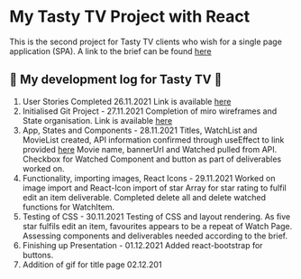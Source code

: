 # My Tasty TV Project with React

This is the second project for Tasty TV clients who wish for a single page application (SPA). A link to the brief can be found [here](https://docs.google.com/document/d/1-GVAPklgZZkyeYGi1Y0W6LQszZEmD7P5GxO8g3V79uk/edit#)

## :cinema: My development log for Tasty TV :cinema:

1. User Stories Completed 26.11.2021
Link is available [here](https://docs.google.com/document/d/1fXmgrX4mpw7XSIafZUx9lVqEjp5-G1g5XsAaOkIceR0/edit?usp=sharing
)
2. Initialised Git Project - 27.11.2021
Completion of miro wireframes and State organisation. Link is available [here](https://miro.com/app/board/uXjVOfMlIbI=/)
3. App, States and Components - 28.11.2021 Titles, WatchList and MovieList created, API information confirmed through useEffect to link provided [here](https://hub.dummyapis.com/vj/wzGUkpZ) Movie name, bannerUrl and Watched pulled from API. Checkbox for Watched Component and button as part of deliverables worked on.
4. Functionality, importing images, React Icons - 29.11.2021 
Worked on image import and React-Icon import of star Array for star rating to fulfil edit an item deliverable. Completed delete all and delete watched functions for WatchItem. 
5. Testing of CSS - 30.11.2021 Testing of CSS and layout rendering. As five star fulfils edit an item, favourites appears to be a repeat of Watch Page. Assessing components and deliverables needed according to the brief.  
6. Finishing up Presentation - 01.12.2021 Added react-bootstrap for buttons. 
7. Addition of gif for title page 02.12.201

